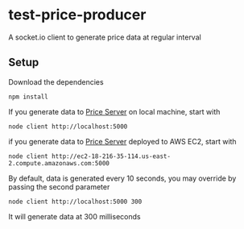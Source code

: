 # test-price-producer

A socket.io client to generate price data at regular interval

## Setup

Download the dependencies
```
npm install
```

If you generate data to [Price Server](https://github.com/m41highway/test-backend) on local machine, start with 

```
node client http://localhost:5000
```

if you generate data to [Price Server](https://github.com/m41highway/test-backend) deployed to AWS EC2, start with 

```
node client http://ec2-18-216-35-114.us-east-2.compute.amazonaws.com:5000
```

By default, data is generated every 10 seconds, you may override by passing the second parameter

```
node client http://localhost:5000 300
```

It will generate data at 300 milliseconds










